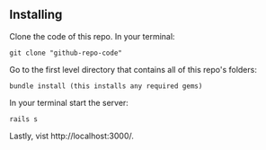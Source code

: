 <h2>Installing</h2>

Clone the code of this repo. In your terminal:

<code>git clone "github-repo-code"</code>

Go to the first level directory that contains all of this repo's folders:

<code>bundle install (this installs any required gems)</code>

In your terminal start the server: 

<code>rails s</code>

Lastly, vist http://localhost:3000/. 

